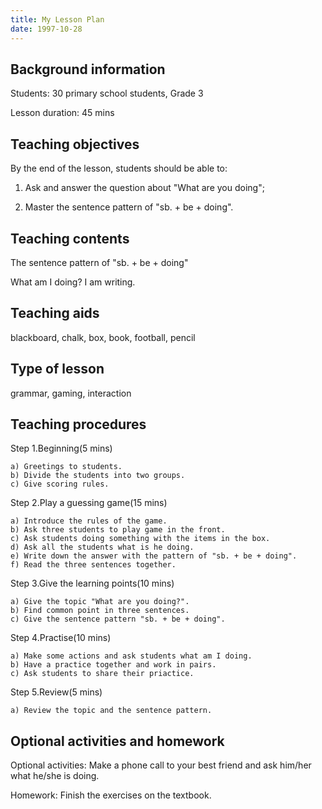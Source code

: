 ```yaml
---
title: My Lesson Plan
date: 1997-10-28
---
```


## Background information

Students: 30 primary school students, Grade 3

Lesson duration: 45 mins

## Teaching objectives

By the end of the lesson, students should be able to:

1. Ask and answer the question about "What are you doing";

2. Master the sentence pattern of "sb. + be + doing".

## Teaching contents

The sentence pattern of "sb. + be + doing"

What am I doing? I am writing.

## Teaching aids

blackboard, chalk, box, book, football, pencil

## Type of lesson

grammar, gaming, interaction

## Teaching procedures

Step 1.Beginning(5 mins)

    a) Greetings to students.
    b) Divide the students into two groups.
    c) Give scoring rules.

Step 2.Play a guessing game(15 mins)

    a) Introduce the rules of the game.
    b) Ask three students to play game in the front.
    c) Ask students doing something with the items in the box.
    d) Ask all the students what is he doing.
    e) Write down the answer with the pattern of "sb. + be + doing".
    f) Read the three sentences together.

Step 3.Give the learning points(10 mins)

    a) Give the topic "What are you doing?".
    b) Find common point in three sentences.
    c) Give the sentence pattern "sb. + be + doing".

Step 4.Practise(10 mins)

    a) Make some actions and ask students what am I doing.
    b) Have a practice together and work in pairs.
    c) Ask students to share their priactice.

Step 5.Review(5 mins)

    a) Review the topic and the sentence pattern.

## Optional activities and homework

Optional activities: Make a phone call to your best friend and ask him/her what he/she is doing.

Homework: Finish the exercises on the textbook.
